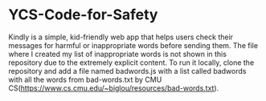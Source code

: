 # YCS-Code-for-Safety
Kindly is a simple, kid-friendly web app that helps users check their messages for harmful or inappropriate words before sending them. The file where I created my list of inappropriate words is not shown in this repository due to the extremely explicit content. To run it locally, clone the repository and add a file named badwords.js with a list called badwords with all the words from bad-words.txt by CMU CS(https://www.cs.cmu.edu/~biglou/resources/bad-words.txt).  
